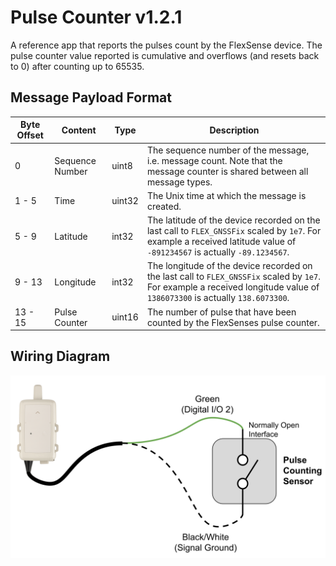 # Pulse Counter v1.2.1
A reference app that reports the pulses count by the FlexSense device. The pulse counter value reported is cumulative and overflows (and resets back to 0) after counting up to 65535.

## Message Payload Format

| Byte Offset | Content | Type | Description |
| ----------- | ------- | ---- | ----------- |
| 0 | Sequence Number | uint8 | The sequence number of the message, i.e. message count. Note that the message counter is shared between all message types. |
| 1 - 5 | Time | uint32 | The Unix time at which the message is created. |
| 5 - 9 | Latitude | int32 | The latitude of the device recorded on the last call to `FLEX_GNSSFix` scaled by `1e7`. For example a received latitude value of `-891234567` is actually `-89.1234567`. |
| 9 - 13 | Longitude | int32 | The longitude of the device recorded on the last call to `FLEX_GNSSFix` scaled by `1e7`. For example a received longitude value of `1386073300` is actually `138.6073300`. |
| 13 - 15 | Pulse Counter | uint16 | The number of pulse that have been counted by the FlexSenses pulse counter. |

## Wiring Diagram
![Pulse Counter](../wiring_diagrams/pulse-counter.svg)

